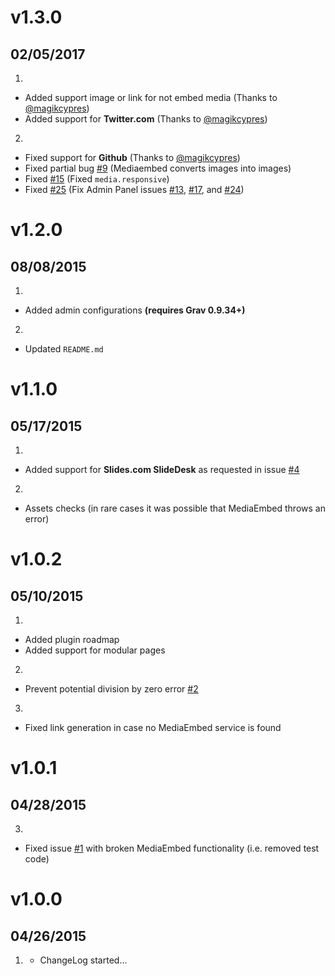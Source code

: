 # v1.3.0
## 02/05/2017

1. [](#new)
  * Added support image or link for not embed media (Thanks to [@magikcypres](https://github.com/magikcypress))
  * Added support for **Twitter.com** (Thanks to [@magikcypres](https://github.com/magikcypress))
2. [](#bugfix)
  * Fixed support for **Github** (Thanks to [@magikcypres](https://github.com/magikcypress))
  * Fixed partial bug [#9](https://github.com/Sommerregen/grav-plugin-mediaembed/issues/9) (Mediaembed converts images into images)
  * Fixed [#15](https://github.com/Sommerregen/grav-plugin-mediaembed/pull/15) (Fixed `media.responsive`)
  * Fixed [#25](https://github.com/Sommerregen/grav-plugin-mediaembed/pull/25) (Fix Admin Panel issues [#13](https://github.com/Sommerregen/grav-plugin-mediaembed/issues/13), [#17](https://github.com/Sommerregen/grav-plugin-mediaembed/issues/17), and [#24](https://github.com/Sommerregen/grav-plugin-mediaembed/issues/24))

# v1.2.0
## 08/08/2015

1. [](#new)
  * Added admin configurations **(requires Grav 0.9.34+)**
2. [](#improved)
  * Updated `README.md`

# v1.1.0
## 05/17/2015

1. [](#new)
  * Added support for **Slides.com SlideDesk** as requested in issue [#4](https://github.com/Sommerregen/grav-plugin-mediaembed/issues/4)
2. [](#improved)
  * Assets checks (in rare cases it was possible that MediaEmbed throws an error)

# v1.0.2
## 05/10/2015

1. [](#new)
  * Added plugin roadmap
  * Added support for modular pages
2. [](#improved)
  * Prevent potential division by zero error [#2](https://github.com/Sommerregen/grav-plugin-mediaembed/pull/2)
3. [](#bugfix)
  * Fixed link generation in case no MediaEmbed service is found

# v1.0.1
## 04/28/2015

3. [](#bugfix)
  * Fixed issue [#1](https://github.com/Sommerregen/grav-plugin-mediaembed/issues/1) with broken MediaEmbed functionality (i.e. removed test code)

# v1.0.0
## 04/26/2015

1. [](#new)
    * ChangeLog started...
